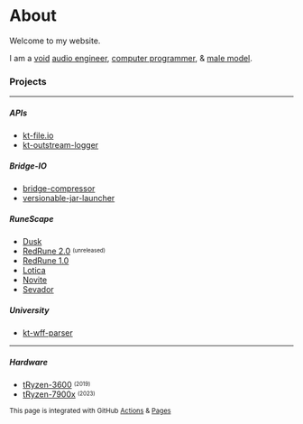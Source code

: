 # About

Welcome to my website.

I am a [void](https://teamvoid.world) [audio engineer](https://soundcloud.com/whostyluur), [computer programmer](https://github.com/tyluur), & [male model](https://twitter.com/whostyluur).

### Projects

---

##### APIs

* [kt-file.io](https://github.com/Tyluur/kt-file.io)
* [kt-outstream-logger](https://github.com/Tyluur/kt-outstream-logger)

##### Bridge-IO

* [bridge-compressor](https://github.com/bridge-io/bridge-compressor)
* [versionable-jar-launcher](https://github.com/bridge-io/versionable-jar-launcher)

##### RuneScape

* [Dusk](https://github.com/dusk-rs)
* [RedRune 2.0](https://github.com/Tyluur/RedRune-II) <sup><sub>(unreleased)</sub></sup>
* [RedRune 1.0](https://github.com/Tyluur/RedRune)
* [Lotica](https://github.com/Tyluur/Lotica)
* [Novite](https://github.com/Tyluur/Novite)
* [Sevador](https://github.com/Tyluur/Sevador)

##### University

* [kt-wff-parser](https://github.com/Tyluur/kt-wff-parser)

---

##### Hardware

* [tRyzen-3600](https://pcpartpicker.com/b/svqp99) <sup><sub>(2019)</sub></sup>
* [tRyzen-7900x](https://pcpartpicker.com/b/n6PV3C) <sup><sub>(2023)</sub></sup>

<sup>This page is integrated with GitHub [Actions](https://github.com/features/actions) & [Pages](https://pages.github.com)</sup>

